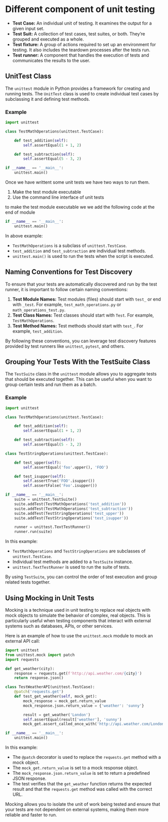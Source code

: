 # Different component of unit testing

- **Test Case:** An individual unit of testing. It examines the output for a given input set.
- **Test Suit:** A collection of test cases, test suites, or both. They’re grouped and executed as a whole.
- **Test fixture:** A group of actions required to set up an environment for testing. It also includes the teardown processes after the tests run.
- **Test runner:** A component that handles the execution of tests and communicates the results to the user.

## UnitTest Class

The `unittest` module in Python provides a framework for creating and running tests. The `UnitTest` class is used to create individual test cases by subclassing it and defining test methods.

### Example

```python
import unittest

class TestMathOperations(unittest.TestCase):

    def test_addition(self):
        self.assertEqual(1 + 1, 2)

    def test_subtraction(self):
        self.assertEqual(5 - 3, 2)

if __name__ == '__main__':
    unittest.main()
```
Once we have writtent some unit tests we have two ways to run them.
1. Make the test module executable
2. Use the command line interface of unit tests

to make the test module executable we we add the following code at the end of module
```Python
if __name__ == '__main__':
    unittest.main()
```

In above example:
- `TestMathOperations` is a subclass of `unittest.TestCase`.
- `test_addition` and `test_subtraction` are individual test methods.
- `unittest.main()` is used to run the tests when the script is executed.

## Naming Conventions for Test Discovery

To ensure that your tests are automatically discovered and run by the test runner, it is important to follow certain naming conventions:

1. **Test Module Names:** Test modules (files) should start with `test_` or end with `_test`. For example, `test_math_operations.py` or `math_operations_test.py`.
2. **Test Class Names:** Test classes should start with `Test`. For example, `TestMathOperations`.
3. **Test Method Names:** Test methods should start with `test_`. For example, `test_addition`.

By following these conventions, you can leverage test discovery features provided by test runners like `unittest`, `pytest`, and others.

## Grouping Your Tests With the TestSuite Class

The `TestSuite` class in the `unittest` module allows you to aggregate tests that should be executed together. This can be useful when you want to group certain tests and run them as a batch.

### Example

```python
import unittest

class TestMathOperations(unittest.TestCase):

    def test_addition(self):
        self.assertEqual(1 + 1, 2)

    def test_subtraction(self):
        self.assertEqual(5 - 3, 2)

class TestStringOperations(unittest.TestCase):

    def test_upper(self):
        self.assertEqual('foo'.upper(), 'FOO')

    def test_isupper(self):
        self.assertTrue('FOO'.isupper())
        self.assertFalse('Foo'.isupper())

if __name__ == '__main__':
    suite = unittest.TestSuite()
    suite.addTest(TestMathOperations('test_addition'))
    suite.addTest(TestMathOperations('test_subtraction'))
    suite.addTest(TestStringOperations('test_upper'))
    suite.addTest(TestStringOperations('test_isupper'))

    runner = unittest.TextTestRunner()
    runner.run(suite)
```

In this example:
- `TestMathOperations` and `TestStringOperations` are subclasses of `unittest.TestCase`.
- Individual test methods are added to a `TestSuite` instance.
- `unittest.TextTestRunner` is used to run the suite of tests.

By using `TestSuite`, you can control the order of test execution and group related tests together.

## Using Mocking in Unit Tests

Mocking is a technique used in unit testing to replace real objects with mock objects to simulate the behavior of complex, real objects. This is particularly useful when testing components that interact with external systems such as databases, APIs, or other services.

Here is an example of how to use the `unittest.mock` module to mock an external API call:

```python
import unittest
from unittest.mock import patch
import requests

def get_weather(city):
    response = requests.get(f'http://api.weather.com/{city}')
    return response.json()

class TestWeatherAPI(unittest.TestCase):
    @patch('requests.get')
    def test_get_weather(self, mock_get):
        mock_response = mock_get.return_value
        mock_response.json.return_value = {'weather': 'sunny'}

        result = get_weather('London')
        self.assertEqual(result['weather'], 'sunny')
        mock_get.assert_called_once_with('http://api.weather.com/London')

if __name__ == '__main__':
    unittest.main()
```

In this example:
- The `@patch` decorator is used to replace the `requests.get` method with a mock object.
- The `mock_get.return_value` is set to a mock response object.
- The `mock_response.json.return_value` is set to return a predefined JSON response.
- The test verifies that the `get_weather` function returns the expected result and that the `requests.get` method was called with the correct URL.

Mocking allows you to isolate the unit of work being tested and ensure that your tests are not dependent on external systems, making them more reliable and faster to run.